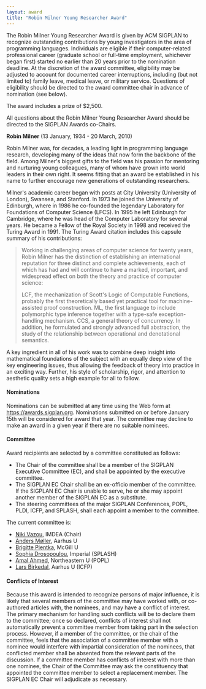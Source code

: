 ```yaml
---
layout: award
title: "Robin Milner Young Researcher Award"
---
```


The Robin Milner Young Researcher Award is given by ACM SIGPLAN to
recognize outstanding contributions by young investigators in the area
of programming languages. Individuals are eligible if their
computer-related professional career (graduate school or full-time
employment, whichever began first) started no earlier than 20 years
prior to the nomination deadline. At the discretion of the award
committee, eligibility may be adjusted to account for documented
career interruptions, including (but not limited to) family leave,
medical leave, or military service. Questions of eligibility should be
directed to the award committee chair in advance of nomination (see
below).

The award includes a prize of $2,500.

All questions about the Robin Milner Young Researcher Award should be
directed to the SIGPLAN Awards co-Chairs.

**Robin Milner** (13 January, 1934 - 20 March, 2010)

Robin Milner was, for decades, a leading light in programming language
research, developing many of the ideas that now form the backbone of
the field. Among Milner's biggest gifts to the field was his passion
for mentoring and nurturing young colleagues, many of whom have grown
into world leaders in their own right. It seems fitting that an award
be established in his name to further encourage new generations of
outstanding researchers.

Milner's academic career began with posts at City University
(University of London), Swansea, and Stanford. In 1973 he joined the
University of Edinburgh, where in 1986 he co-founded the legendary
Laboratory for Foundations of Computer Science (LFCS). In 1995 he left
Edinburgh for Cambridge, where he was head of the Computer Laboratory
for several years. He became a Fellow of the Royal Society in 1998 and
received the Turing Award in 1991. The Turing Award citation includes
this capsule summary of his contributions:

> Working in challenging areas of computer science for twenty years,
> Robin Milner has the distinction of establishing an international
> reputation for three distinct and complete achievements, each of
> which has had and will continue to have a marked, important, and
> widespread effect on both the theory and practice of computer
> science:
> 
> LCF, the mechanization of Scott's Logic of Computable Functions,
> probably the first theoretically based yet practical tool for
> machine-assisted proof construction.  ML, the first language to
> include polymorphic type inference together with a type-safe
> exception-handling mechanism.  CCS, a general theory of concurrency.
> In addition, he formulated and strongly advanced full abstraction,
> the study of the relationship between operational and denotational
> semantics.

A key ingredient in all of his work was to combine deep insight into
mathematical foundations of the subject with an equally deep view of
the key engineering issues, thus allowing the feedback of theory into
practice in an exciting way. Further, his style of scholarship, rigor,
and attention to aesthetic quality sets a high example for all to
follow.

#### Nominations

Nominations can be submitted at any time using the Web form at
<https://awards.sigplan.org>. Nominations submitted on or before
January 15th will be considered for award that year. The committee may
decline to make an award in a given year if there are no suitable
nominees.

#### Committee

Award recipients are selected by a committee constituted as follows:
* The Chair of the committee shall be a member of the SIGPLAN
  Executive Committee (EC), and shall be appointed by the executive
  committee.
* The SIGPLAN EC Chair shall be an ex-officio member of the committee.
  If the SIGPLAN EC Chair is unable to serve, he or she may appoint
  another member of the SIGPLAN EC as a substitute.
* The steering committees of the major SIGPLAN Conferences, POPL,
  PLDI, ICFP, and SPLASH, shall each appoint a member to the
  committee.

The current committee is:
* [Niki Vazou](https://nikivazou.github.io/), IMDEA (Chair)
* [Anders Møller](https://cs.au.dk/~amoeller/), Aarhus U
* [Brigitte Pientka](https://www.cs.mcgill.ca/~bpientka/research.html), McGill U
* [Sophia Drosopoulou](https://wp.doc.ic.ac.uk/sd/), Imperial (SPLASH)
* [Amal Ahmed](https://www.khoury.northeastern.edu/home/amal/), Northeastern U (POPL)
* [Lars Birkedal](https://cs.au.dk/~birke/), Aarhus U (ICFP)

#### Conflicts of Interest

Because this award is intended to recognize persons of major
influence, it is likely that several members of the committee may have
worked with, or co-authored articles with, the nominees, and may have
a conflict of interest. The primary mechanism for handling such
conflicts will be to declare them to the committee; once so declared,
conflicts of interest shall not automatically prevent a committee
member from taking part in the selection process. However, if a member
of the committee, or the chair of the committee, feels that the
association of a committee member with a nominee would interfere with
impartial consideration of the nominees, that conflicted member shall
be absented from the relevant parts of the discussion. If a committee
member has conflicts of interest with more than one nominee, the Chair
of the Committee may ask the constituency that appointed the committee
member to select a replacement member.  The SIGPLAN EC Chair will
adjudicate as necessary.
